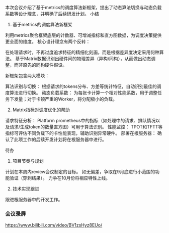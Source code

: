 
本次会议介绍了基于metrics的调度算法新框架，提出了动态算法切换与动态负载系数等设计理念，并明确了后续研发计划。
小结
1. 基于metrics的调度算法新框架

利用metrics聚合框架底层的计数器、可增减指标和直方图数据，为调度决策提供更全面的维度。
核心设计理念有两个反转：

在处理请求时，不再过度追求特征的精细化刻画，而是根据差异度决定采用何种算法。
基于Matrix数据识别出硬件间的物理差异（异构/同构），从而做出动态调整，而非原先的同构硬件假设。


新框架包含两大模块：

算法识别与切换： 根据请求的tokens分布、方差等统计特征，自动识别最佳的调度算法进行切换。
动态负载系数： 为每张卡计算一个相对性能系数，用于调整任务下发量；对于卡顿严重的Worker，将分配极小的负载。



2. Matrix指标对调度优化的帮助

请求特征分析： Platform prometheus中的指标（如处理中的请求、排队情况以及请求/生成token的数量直方图）可用于算法识别。
性能监控： TPOT和TFTT等指标可评估不同负载下的卡性能表现，辅助识别异常硬件。
部署在根服务器： 确认了此项工作的后续开发计划将在根服务器中进行。

待办
1. 项目节奏与规划

计划在本周内review会议制定的目标。
如无偏差，争取在9月底进行小范围的功能验证（穿刺结果）。
力争在10月份将相应特性上线。

2. 技术实现跟进

跟进根服务器中的开发工作。

### 会议录屏

https://www.bilibili.com/video/BV1zsHyz8EUo/
